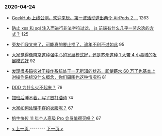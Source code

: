 ### 2020-04-24 
- [GeekHub 上线公测，欢迎来玩。第一波活动送出两个 AirPods 2 ...](https://www.v2ex.com/t/665593) 1263
- [防止 xss 和 sql 注入而进行非法字符过滤， js 前端有什么几乎一劳永逸的方式？](https://www.v2ex.com/t/665687) 125
- [旁友们我又来了，可能真的要止损了，流年不利不过如此](https://www.v2ex.com/t/665485) 95
- [大家觉得像南京这种强中心的发展模式好，还是苏州这种 1 大带 4 小县域的发展模式好](https://www.v2ex.com/t/665603) 92
- [发现很多码农对于操作系统处于一无所知的状态，即使薪水 60 万了也基本上对操作系统没什么概念，你们周围也这种情况吗](https://www.v2ex.com/t/665714) 81
- [DDD 为什么火不起来？](https://www.v2ex.com/t/665465) 79
- [加班后睡不着，写了首打油诗](https://www.v2ex.com/t/665519) 74
- [大家如何处理不穿的衣服呢？](https://www.v2ex.com/t/665531) 67
- [奶牛快传 11 年个人高级 Pro 会员值得买吗？](https://www.v2ex.com/t/665574) 67 

- [ < 上一页 ](https://github.com/able8/v2ex-hot-record/blob/master/2020-04-23.md) -------- [ 下一页 > ](https://github.com/able8/v2ex-hot-record/blob/master/2020-04-25.md)